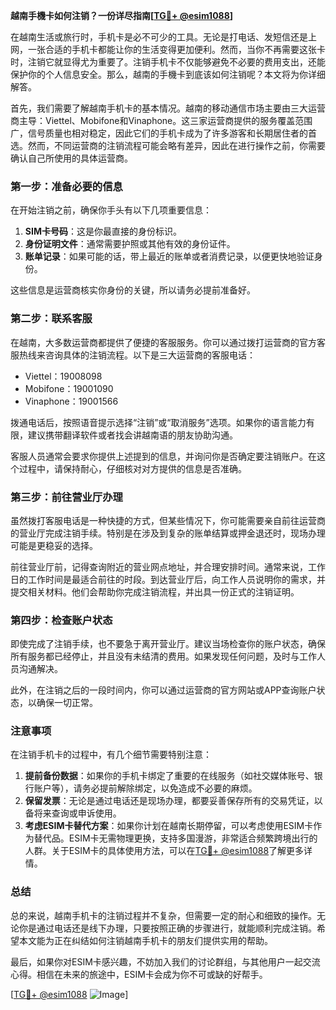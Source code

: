 **越南手機卡如何注销？一份详尽指南[[TG💪+ @esim1088](https://t.me/s/esim1088)]**

在越南生活或旅行时，手机卡是必不可少的工具。无论是打电话、发短信还是上网，一张合适的手机卡都能让你的生活变得更加便利。然而，当你不再需要这张卡时，注销它就显得尤为重要了。注销手机卡不仅能够避免不必要的费用支出，还能保护你的个人信息安全。那么，越南的手機卡到底该如何注销呢？本文将为你详细解答。

首先，我们需要了解越南手机卡的基本情况。越南的移动通信市场主要由三大运营商主导：Viettel、Mobifone和Vinaphone。这三家运营商提供的服务覆盖范围广，信号质量也相对稳定，因此它们的手机卡成为了许多游客和长期居住者的首选。然而，不同运营商的注销流程可能会略有差异，因此在进行操作之前，你需要确认自己所使用的具体运营商。

### **第一步：准备必要的信息**
在开始注销之前，确保你手头有以下几项重要信息：
1. **SIM卡号码**：这是你最直接的身份标识。
2. **身份证明文件**：通常需要护照或其他有效的身份证件。
3. **账单记录**：如果可能的话，带上最近的账单或者消费记录，以便更快地验证身份。

这些信息是运营商核实你身份的关键，所以请务必提前准备好。

### **第二步：联系客服**
在越南，大多数运营商都提供了便捷的客服服务。你可以通过拨打运营商的官方客服热线来咨询具体的注销流程。以下是三大运营商的客服电话：
- Viettel：19008098
- Mobifone：19001090
- Vinaphone：19001566

拨通电话后，按照语音提示选择“注销”或“取消服务”选项。如果你的语言能力有限，建议携带翻译软件或者找会讲越南语的朋友协助沟通。

客服人员通常会要求你提供上述提到的信息，并询问你是否确定要注销账户。在这个过程中，请保持耐心，仔细核对对方提供的信息是否准确。

### **第三步：前往营业厅办理**
虽然拨打客服电话是一种快捷的方式，但某些情况下，你可能需要亲自前往运营商的营业厅完成注销手续。特别是在涉及到复杂的账单结算或押金退还时，现场办理可能是更稳妥的选择。

前往营业厅前，记得查询附近的营业网点地址，并合理安排时间。通常来说，工作日的工作时间是最适合前往的时段。到达营业厅后，向工作人员说明你的需求，并提交相关材料。他们会帮助你完成注销流程，并出具一份正式的注销证明。

### **第四步：检查账户状态**
即使完成了注销手续，也不要急于离开营业厅。建议当场检查你的账户状态，确保所有服务都已经停止，并且没有未结清的费用。如果发现任何问题，及时与工作人员沟通解决。

此外，在注销之后的一段时间内，你可以通过运营商的官方网站或APP查询账户状态，以确保一切正常。

### **注意事项**
在注销手机卡的过程中，有几个细节需要特别注意：
1. **提前备份数据**：如果你的手机卡绑定了重要的在线服务（如社交媒体账号、银行账户等），请务必提前解除绑定，以免造成不必要的麻烦。
2. **保留发票**：无论是通过电话还是现场办理，都要妥善保存所有的交易凭证，以备将来查询或申诉使用。
3. **考虑ESIM卡替代方案**：如果你计划在越南长期停留，可以考虑使用ESIM卡作为替代品。ESIM卡无需物理更换，支持多国漫游，非常适合频繁跨境出行的人群。关于ESIM卡的具体使用方法，可以在[TG💪+ @esim1088](https://t.me/s/esim1088)了解更多详情。

### **总结**
总的来说，越南手机卡的注销过程并不复杂，但需要一定的耐心和细致的操作。无论你是通过电话还是线下办理，只要按照正确的步骤进行，就能顺利完成注销。希望本文能为正在纠结如何注销越南手机卡的朋友们提供实用的帮助。

最后，如果你对ESIM卡感兴趣，不妨加入我们的讨论群组，与其他用户一起交流心得。相信在未来的旅途中，ESIM卡会成为你不可或缺的好帮手。

[[TG💪+ @esim1088](https://t.me/s/esim1088) ![Image](https://i.postimg.cc/4NQfJmqS/Snipaste-2025-05-13-00-14-12.png)]